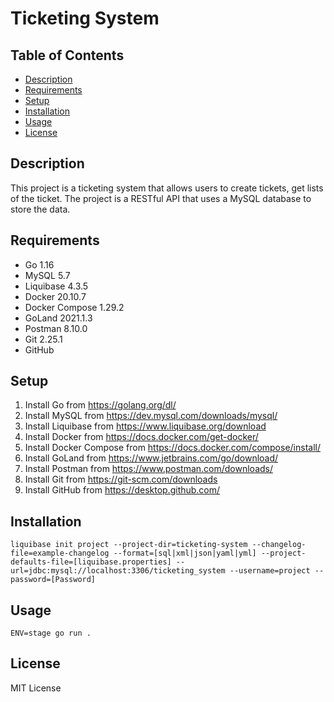 # Ticketing System

## Table of Contents
- [Description](#description)
- [Requirements](#requirements)
- [Setup](#setup)
- [Installation](#installation)
- [Usage](#usage)
- [License](#license)

## Description
This project is a ticketing system that allows users to create tickets, get lists of the ticket. The project is a RESTful API that uses a MySQL database to store the data.

## Requirements
- Go 1.16
- MySQL 5.7
- Liquibase 4.3.5
- Docker 20.10.7
- Docker Compose 1.29.2
- GoLand 2021.1.3
- Postman 8.10.0
- Git 2.25.1
- GitHub

## Setup
1. Install Go from https://golang.org/dl/
2. Install MySQL from https://dev.mysql.com/downloads/mysql/
3. Install Liquibase from https://www.liquibase.org/download
4. Install Docker from https://docs.docker.com/get-docker/
5. Install Docker Compose from https://docs.docker.com/compose/install/
6. Install GoLand from https://www.jetbrains.com/go/download/
7. Install Postman from https://www.postman.com/downloads/
8. Install Git from https://git-scm.com/downloads
9. Install GitHub from https://desktop.github.com/

## Installation
```aiignore
liquibase init project --project-dir=ticketing-system --changelog-file=example-changelog --format=[sql|xml|json|yaml|yml] --project-defaults-file=[liquibase.properties] --url=jdbc:mysql://localhost:3306/ticketing_system --username=project --password=[Password]
```

## Usage
```aiignore
ENV=stage go run .
```

## License
MIT License
```